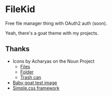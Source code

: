 # FileKid

Free file manager thing with OAuth2 auth (soon).

Yeah, there's a goat theme with my projects.

## Thanks

- Icons by Acharyas on the Noun Project
  - [Files](https://thenounproject.com/icon/files-7401643/)
  - [Folder](https://thenounproject.com/icon/folder-7401662/)
  - [Trash can](https://thenounproject.com/icon/trash-can-6581793/)
- [Baby goat test image](https://www.flickr.com/photos/mike_grauer/49654141727)
- [Simple.css framework](https://simplecss.org)
